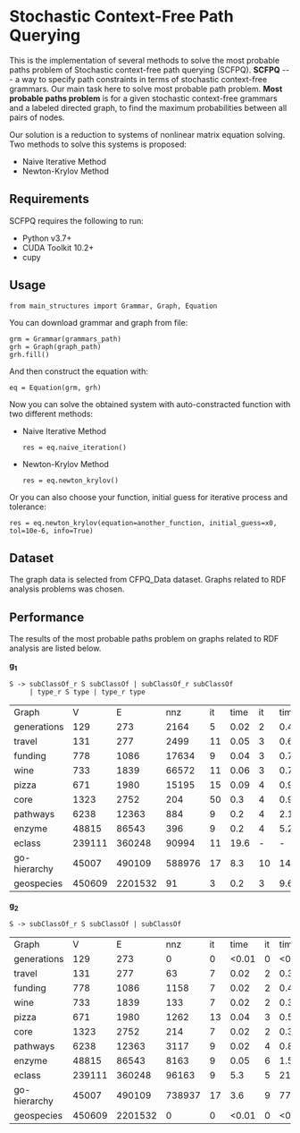 # Stochastic Context-Free Path Querying

This is the implementation of several methods to solve the most probable paths problem of Stochastic context-free path querying (SCFPQ). **SCFPQ** --- a way to specify path constraints in terms of stochastic context-free grammars. Our main task here to solve most probable path problem. **Most probable paths problem** is for a given stochastic context-free grammars and a labeled directed graph, to find the maximum probabilities between all pairs of nodes.

Our solution is a reduction to systems of nonlinear matrix equation solving. Two methods to solve this systems is proposed:

- Naive Iterative Method
- Newton-Krylov Method


## Requirements 

SCFPQ requires the following to run:
- Python v3.7+
- CUDA Toolkit 10.2+
- cupy 

## Usage

```
from main_structures import Grammar, Graph, Equation
```
You can download grammar and graph from file:
```
grm = Grammar(grammars_path)
grh = Graph(graph_path)
grh.fill()
```
And then construct the equation with:
```
eq = Equation(grm, grh)
```
Now you can solve the obtained system with auto-constracted function with two different methods:
- Naive Iterative Method
    ```
    res = eq.naive_iteration()
    ```
- Newton-Krylov Method
    ```
    res = eq.newton_krylov()
    ```

Or you can also choose your function, initial guess for iterative process and tolerance:
```
res = eq.newton_krylov(equation=another_function, initial_guess=x0, tol=10e-6, info=True)
```

## Dataset

The graph data is selected from CFPQ_Data dataset. Graphs related to RDF analysis problems was chosen.

## Performance

The results of the most probable paths problem on graphs related to RDF analysis are listed below.

**g<sub>1</sub>**
```
S -> subClassOf_r S subClassOf | subClassOf_r subClassOf 
     | type_r S type | type_r type
```
<table>
    <tr>
        <td>Graph</td>
        <td>V</td>
        <td>E</td>
        <td>nnz</td>
        <td>it</td>
        <td>time</td>
        <td>it</td>
        <td>time</td>
    </tr>
    <tr>
        <td>generations</td>
        <td>129</td>
        <td>273</td>
        <td>2164</td>
        <td>5</td>
        <td>0.02</td>
        <td>2</td>
        <td>0.4</td>
    </tr>
    <tr>
        <td>travel</td>
        <td>131</td>
        <td>277</td>
        <td>2499</td>
        <td>11</td>
        <td>0.05</td>
        <td>3</td>
        <td>0.6</td>
    </tr>
    <tr>
        <td>funding</td>
        <td>778</td>
        <td>1086</td>
        <td>17634</td>
        <td>9</td>
        <td>0.04</td>
        <td>3</td>
        <td>0.7</td>
    </tr>
    <tr>
        <td>wine</td>
        <td>733</td>
        <td>1839</td>
        <td>66572</td>
        <td>11</td>
        <td>0.06</td>
        <td>3</td>
        <td>0.7</td>
    </tr>
    <tr>
        <td>pizza</td>
        <td>671</td>
        <td>1980</td>
        <td>15195</td>
        <td>15</td>
        <td>0.09</td>
        <td>4</td>
        <td>0.9</td>
    </tr>
    <tr>
        <td>core</td>
        <td>1323</td>
        <td>2752</td>
        <td>204</td>
        <td>50</td>
        <td>0.3</td>
        <td>4</td>
        <td>0.9</td>
    </tr>
    <tr>
        <td>pathways</td>
        <td>6238</td>
        <td>12363</td>
        <td>884</td>
        <td>9</td>
        <td>0.2</td>
        <td>4</td>
        <td>2.1</td>
    </tr>
    <tr>
        <td>enzyme</td>
        <td>48815</td>
        <td>86543</td>
        <td>396</td>
        <td>9</td>
        <td>0.2</td>
        <td>4</td>
        <td>5.2</td>
    </tr>
    <tr>
        <td>eclass</td>
        <td>239111</td>
        <td>360248</td>
        <td>90994</td>
        <td>11</td>
        <td>19.6</td>
        <td>-</td>
        <td>-</td>
    </tr>
    <tr>
        <td>go-hierarchy</td>
        <td>45007</td>
        <td>490109</td>
        <td>588976</td>
        <td>17</td>
        <td>8.3</td>
        <td>10</td>
        <td>144.2</td>
    </tr>
    <tr>
        <td>geospecies</td>
        <td>450609</td>
        <td>2201532</td>
        <td>91</td>
        <td>3</td>
        <td>0.2</td>
        <td>3</td>
        <td>9.6</td>
    </tr>
</table>


**g<sub>2</sub>**
```
S -> subClassOf_r S subClassOf | subClassOf
```

<table>
    <tr>
        <td>Graph</td>
        <td>V</td>
        <td>E</td>
        <td>nnz</td>
        <td>it</td>
        <td>time</td>
        <td>it</td>
        <td>time</td>
    </tr>
    <tr>
        <td>generations</td>
        <td>129</td>
        <td>273</td>
        <td>0</td>
        <td>0</td>
        <td>&lt;0.01</td>
        <td>0</td>
        <td>&lt;0.01</td>
    </tr>
    <tr>
        <td>travel</td>
        <td>131</td>
        <td>277</td>
        <td>63</td>
        <td>7</td>
        <td>0.02</td>
        <td>2</td>
        <td>0.3</td>
    </tr>
    <tr>
        <td>funding</td>
        <td>778</td>
        <td>1086</td>
        <td>1158</td>
        <td>7</td>
        <td>0.02</td>
        <td>2</td>
        <td>0.4</td>
    </tr>
    <tr>
        <td>wine</td>
        <td>733</td>
        <td>1839</td>
        <td>133</td>
        <td>7</td>
        <td>0.02</td>
        <td>2</td>
        <td>0.3</td>
    </tr>
    <tr>
        <td>pizza</td>
        <td>671</td>
        <td>1980</td>
        <td>1262</td>
        <td>13</td>
        <td>0.04</td>
        <td>3</td>
        <td>0.5</td>
    </tr>
    <tr>
        <td>core</td>
        <td>1323</td>
        <td>2752</td>
        <td>214</td>
        <td>7</td>
        <td>0.02</td>
        <td>2</td>
        <td>0.3</td>
    </tr>
    <tr>
        <td>pathways</td>
        <td>6238</td>
        <td>12363</td>
        <td>3117</td>
        <td>9</td>
        <td>0.02</td>
        <td>4</td>
        <td>0.8</td>
    </tr>
    <tr>
        <td>enzyme</td>
        <td>48815</td>
        <td>86543</td>
        <td>8163</td>
        <td>9</td>
        <td>0.05</td>
        <td>6</td>
        <td>1.5</td>
    </tr>
    <tr>
        <td>eclass</td>
        <td>239111</td>
        <td>360248</td>
        <td>96163</td>
        <td>9</td>
        <td>5.3</td>
        <td>5</td>
        <td>213</td>
    </tr>
    <tr>
        <td>go-hierarchy</td>
        <td>45007</td>
        <td>490109</td>
        <td>738937</td>
        <td>17</td>
        <td>3.6</td>
        <td>9</td>
        <td>77.0</td>
    </tr>
    <tr>
        <td>geospecies</td>
        <td>450609</td>
        <td>2201532</td>
        <td>0</td>
        <td>0</td>
        <td>&lt;0.01</td>
        <td>0</td>
        <td>&lt;0.01</td>
    </tr>
</table>
